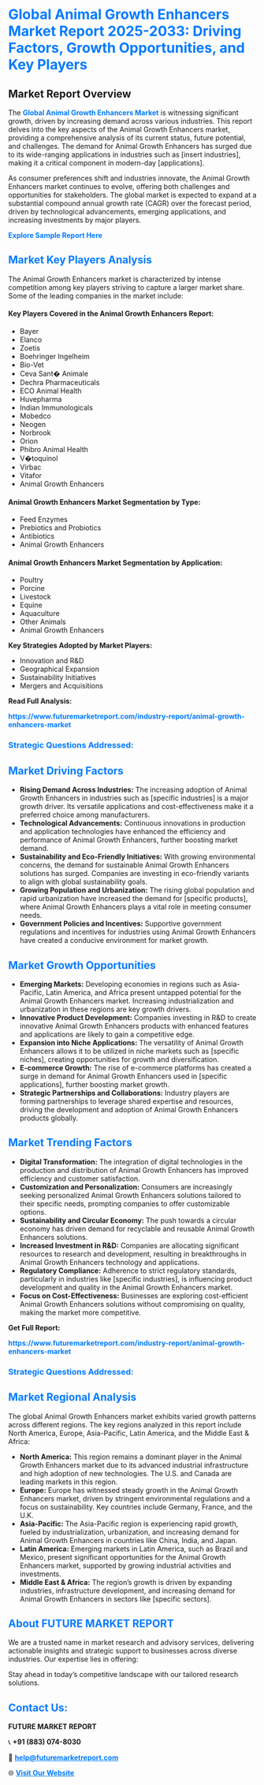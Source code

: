 <h1 style="color: #007BFF;">Global Animal Growth Enhancers Market Report 2025-2033: Driving Factors, Growth Opportunities, and Key Players</h1>

<section id="overview">
<h2>Market Report Overview</h2>
<p>The <a href="https://www.futuremarketreport.com/industry-report/animal-growth-enhancers-market" style="color: #007BFF; text-decoration: none;"><strong>Global Animal Growth Enhancers Market</strong></a> is witnessing significant growth, driven by increasing demand across various industries. This report delves into the key aspects of the Animal Growth Enhancers market, providing a comprehensive analysis of its current status, future potential, and challenges. The demand for Animal Growth Enhancers has surged due to its wide-ranging applications in industries such as [insert industries], making it a critical component in modern-day [applications].</p>
<p>As consumer preferences shift and industries innovate, the Animal Growth Enhancers market continues to evolve, offering both challenges and opportunities for stakeholders. The global market is expected to expand at a substantial compound annual growth rate (CAGR) over the forecast period, driven by technological advancements, emerging applications, and increasing investments by major players.</p>
</section>

<section id="overview">
<p><a href="https://www.futuremarketreport.com/request-sample/reportId=107443" style="color: #007BFF; text-decoration: none;"><strong>Explore Sample Report Here</strong></a></p>
</section>

<section id="key-players">
<h2 style="color: #007BFF;">Market Key Players Analysis</h2>
<p>The Animal Growth Enhancers market is characterized by intense competition among key players striving to capture a larger market share. Some of the leading companies in the market include:</p>
<h4>Key Players Covered in the Animal Growth Enhancers Report:</h4>
<ul><li>Bayer</li><li>Elanco</li><li>Zoetis</li><li>Boehringer Ingelheim</li><li>Bio-Vet</li><li>Ceva Sant� Animale</li><li>Dechra Pharmaceuticals</li><li>ECO Animal Health</li><li>Huvepharma</li><li>Indian Immunologicals</li><li>Mobedco</li><li>Neogen</li><li>Norbrook</li><li>Orion</li><li>Phibro Animal Health</li><li>V�toquinol</li><li>Virbac</li><li>Vitafor</li><li>Animal Growth Enhancers</li></ul>
<h4>Animal Growth Enhancers Market Segmentation by Type:</h4>
<ul><li>Feed Enzymes</li><li>Prebiotics and Probiotics</li><li>Antibiotics</li><li>Animal Growth Enhancers</li></ul>

<h4>Animal Growth Enhancers Market Segmentation by Application:</h4>
<ul><li>Poultry</li><li>Porcine</li><li>Livestock</li><li>Equine</li><li>Aquaculture</li><li>Other Animals</li><li>Animal Growth Enhancers</li></ul>
<p><strong>Key Strategies Adopted by Market Players:</strong></p>
<ul>
<li>Innovation and R&D</li>
<li>Geographical Expansion</li>
<li>Sustainability Initiatives</li>
<li>Mergers and Acquisitions</li>
</ul>
</section>

<section>
<p><strong>Read Full Analysis: </strong></p><a href="https://www.futuremarketreport.com/industry-report/animal-growth-enhancers-market" style="color: #007BFF; text-decoration: none;"><strong>https://www.futuremarketreport.com/industry-report/animal-growth-enhancers-market</strong></a>
<h3 style="color: #007BFF;">Strategic Questions Addressed:</h3>
</section>

<section id="driving-factors">
<h2 style="color: #007BFF;">Market Driving Factors</h2>
<ul>
<li><strong>Rising Demand Across Industries:</strong> The increasing adoption of Animal Growth Enhancers in industries such as [specific industries] is a major growth driver. Its versatile applications and cost-effectiveness make it a preferred choice among manufacturers.</li>
<li><strong>Technological Advancements:</strong> Continuous innovations in production and application technologies have enhanced the efficiency and performance of Animal Growth Enhancers, further boosting market demand.</li>
<li><strong>Sustainability and Eco-Friendly Initiatives:</strong> With growing environmental concerns, the demand for sustainable Animal Growth Enhancers solutions has surged. Companies are investing in eco-friendly variants to align with global sustainability goals.</li>
<li><strong>Growing Population and Urbanization:</strong> The rising global population and rapid urbanization have increased the demand for [specific products], where Animal Growth Enhancers plays a vital role in meeting consumer needs.</li>
<li><strong>Government Policies and Incentives:</strong> Supportive government regulations and incentives for industries using Animal Growth Enhancers have created a conducive environment for market growth.</li>
</ul>
</section>

<section id="growth-opportunities">
<h2 style="color: #007BFF;">Market Growth Opportunities</h2>
<ul>
<li><strong>Emerging Markets:</strong> Developing economies in regions such as Asia-Pacific, Latin America, and Africa present untapped potential for the Animal Growth Enhancers market. Increasing industrialization and urbanization in these regions are key growth drivers.</li>
<li><strong>Innovative Product Development:</strong> Companies investing in R&D to create innovative Animal Growth Enhancers products with enhanced features and applications are likely to gain a competitive edge.</li>
<li><strong>Expansion into Niche Applications:</strong> The versatility of Animal Growth Enhancers allows it to be utilized in niche markets such as [specific niches], creating opportunities for growth and diversification.</li>
<li><strong>E-commerce Growth:</strong> The rise of e-commerce platforms has created a surge in demand for Animal Growth Enhancers used in [specific applications], further boosting market growth.</li>
<li><strong>Strategic Partnerships and Collaborations:</strong> Industry players are forming partnerships to leverage shared expertise and resources, driving the development and adoption of Animal Growth Enhancers products globally.</li>
</ul>
</section>

<section id="trending-factors">
<h2 style="color: #007BFF;">Market Trending Factors</h2>
<ul>
<li><strong>Digital Transformation:</strong> The integration of digital technologies in the production and distribution of Animal Growth Enhancers has improved efficiency and customer satisfaction.</li>
<li><strong>Customization and Personalization:</strong> Consumers are increasingly seeking personalized Animal Growth Enhancers solutions tailored to their specific needs, prompting companies to offer customizable options.</li>
<li><strong>Sustainability and Circular Economy:</strong> The push towards a circular economy has driven demand for recyclable and reusable Animal Growth Enhancers solutions.</li>
<li><strong>Increased Investment in R&D:</strong> Companies are allocating significant resources to research and development, resulting in breakthroughs in Animal Growth Enhancers technology and applications.</li>
<li><strong>Regulatory Compliance:</strong> Adherence to strict regulatory standards, particularly in industries like [specific industries], is influencing product development and quality in the Animal Growth Enhancers market.</li>
<li><strong>Focus on Cost-Effectiveness:</strong> Businesses are exploring cost-efficient Animal Growth Enhancers solutions without compromising on quality, making the market more competitive.</li>
</ul>
</section>

<section>
<p><strong>Get Full Report: </strong></p><a href="https://www.futuremarketreport.com/industry-report/animal-growth-enhancers-market" style="color: #007BFF; text-decoration: none;"><strong>https://www.futuremarketreport.com/industry-report/animal-growth-enhancers-market</strong></a>
<h3 style="color: #007BFF;">Strategic Questions Addressed:</h3>
</section>


<section id="regional-analysis">
<h2 style="color: #007BFF;">Market Regional Analysis</h2>
<p>The global Animal Growth Enhancers market exhibits varied growth patterns across different regions. The key regions analyzed in this report include North America, Europe, Asia-Pacific, Latin America, and the Middle East & Africa:</p>
<ul>
<li><strong>North America:</strong> This region remains a dominant player in the Animal Growth Enhancers market due to its advanced industrial infrastructure and high adoption of new technologies. The U.S. and Canada are leading markets in this region.</li>
<li><strong>Europe:</strong> Europe has witnessed steady growth in the Animal Growth Enhancers market, driven by stringent environmental regulations and a focus on sustainability. Key countries include Germany, France, and the U.K.</li>
<li><strong>Asia-Pacific:</strong> The Asia-Pacific region is experiencing rapid growth, fueled by industrialization, urbanization, and increasing demand for Animal Growth Enhancers in countries like China, India, and Japan.</li>
<li><strong>Latin America:</strong> Emerging markets in Latin America, such as Brazil and Mexico, present significant opportunities for the Animal Growth Enhancers market, supported by growing industrial activities and investments.</li>
<li><strong>Middle East & Africa:</strong> The region’s growth is driven by expanding industries, infrastructure development, and increasing demand for Animal Growth Enhancers in sectors like [specific sectors].</li>
</ul>
</section>

<footer>
<h2 style="color: #007BFF;">About FUTURE MARKET REPORT</h2>
<p>We are a trusted name in market research and advisory services, delivering actionable insights and strategic support to businesses across diverse industries. Our expertise lies in offering:</p>

<p>Stay ahead in today’s competitive landscape with our tailored research solutions.</p>

<h2 style="color: #007BFF;">Contact Us:</h2>
<p><strong>FUTURE MARKET REPORT</strong></p>
<p>📞 <strong>+91 (883) 074-8030</strong></p>
<p>📧 <strong><a href="mailto:help@futuremarketreport.com" style="color: #007BFF;">help@futuremarketreport.com</a></strong></p>
<p>🌐 <strong><a href="https://www.futuremarketreport.com/" style="color: #007BFF;">Visit Our Website</a></strong></p>
</footer>
